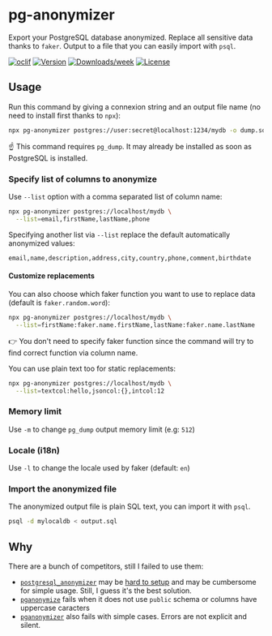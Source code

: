 pg-anonymizer
=============

Export your PostgreSQL database anonymized. Replace all sensitive data thanks to `faker`. Output to a file that you can easily import with `psql`.

[![oclif](https://img.shields.io/badge/cli-oclif-brightgreen.svg)](https://oclif.io)
[![Version](https://img.shields.io/npm/v/pg-anonymizer.svg)](https://npmjs.org/package/pg-anonymizer)
[![Downloads/week](https://img.shields.io/npm/dw/pg-anonymizer.svg)](https://npmjs.org/package/pg-anonymizer)
[![License](https://img.shields.io/npm/l/pg-anonymizer.svg)](https://github.com/rap2hpoutre/pg-anonymizer/blob/master/package.json)
## Usage

Run this command by giving a connexion string and an output file name (no need to install first thanks to `npx`):

```bash
npx pg-anonymizer postgres://user:secret@localhost:1234/mydb -o dump.sql
```

☝️ This command requires `pg_dump`. It may already be installed as soon as PostgreSQL is installed.

### Specify list of columns to anonymize

Use `--list` option with a comma separated list of column name:

```bash
npx pg-anonymizer postgres://localhost/mydb \
  --list=email,firstName,lastName,phone
```

Specifying another list via `--list` replace the default automatically anonymized values:

```csv
email,name,description,address,city,country,phone,comment,birthdate
```

#### Customize replacements 

You can also choose which faker function you want to use to replace data (default is `faker.random.word`):

```bash
npx pg-anonymizer postgres://localhost/mydb \
  --list=firstName:faker.name.firstName,lastName:faker.name.lastName
```

:point_right: You don't need to specify faker function since the command will try to find correct function via column name.

You can use plain text too for static replacements:
```bash
npx pg-anonymizer postgres://localhost/mydb \
  --list=textcol:hello,jsoncol:{},intcol:12
```

### Memory limit

Use `-m` to change `pg_dump` output memory limit (e.g: `512`)

### Locale (i18n)

Use `-l` to change the locale used by faker (default: `en`)

### Import the anonymized file

The anonymized output file is plain SQL text, you can import it with `psql`.

```bash
psql -d mylocaldb < output.sql
```

## Why

There are a bunch of competitors, still I failed to use them:

 - [`postgresql_anonymizer`](https://postgresql-anonymizer.readthedocs.io/en/stable/) may be [hard to setup](https://postgresql-anonymizer.readthedocs.io/en/stable/INSTALL/#install-on-macos) and may be cumbersome for simple usage. Still, I guess it's the best solution.
 - [`pganonymize`](https://pypi.org/project/pganonymize/) fails when it does not use `public` schema or columns have uppercase caracters
 - [`pganonymizer`](https://github.com/asgeirrr/pgantomizer) also fails with simple cases. Errors are not explicit and silent.
